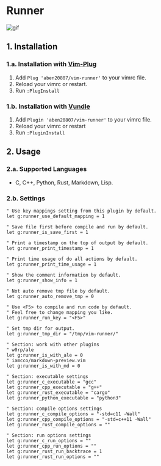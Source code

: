 # Runner

![gif](https://imgur.com/bSnBCD6.gif)

## 1. Installation

### 1.a. Installation with [Vim-Plug](https://github.com/junegunn/vim-plug)
1. Add `Plug 'aben20807/vim-runner'` to your vimrc file.
2. Reload your vimrc or restart.
3. Run `:PlugInstall`

### 1.b. Installation with [Vundle](https://github.com/VundleVim/Vundle.vim)
1. Add `Plugin 'aben20807/vim-runner'` to your vimrc file.
2. Reload your vimrc or restart
3. Run `:PluginInstall`

## 2. Usage

### 2.a. Supported Languages
+ C, C++, Python, Rust, Markdown, Lisp.

### 2.b. Settings

```vim
" Use key mappings setting from this plugin by default.
let g:runner_use_default_mapping = 1

" Save file first before compile and run by default.
let g:runner_is_save_first = 1

" Print a timestamp on the top of output by default.
let g:runner_print_timestamp = 1

" Print time usage of do all actions by default.
let g:runner_print_time_usage = 1

" Show the comment information by default.
let g:runner_show_info = 1

" Not auto remove tmp file by default.
let g:runner_auto_remove_tmp = 0

" Use <F5> to compile and run code by default.
" Feel free to change mapping you like.
let g:runner_run_key = "<F5>"

" Set tmp dir for output.
let g:runner_tmp_dir = "/tmp/vim-runner/"

" Section: work with other plugins
" w0rp/ale
let g:runner_is_with_ale = 0
" iamcco/markdown-preview.vim
let g:runner_is_with_md = 0

" Section: executable settings
let g:runner_c_executable = "gcc"
let g:runner_cpp_executable = "g++"
let g:runner_rust_executable = "cargo"
let g:runner_python_executable = "python3"

" Section: compile options settings
let g:runner_c_compile_options = "-std=c11 -Wall"
let g:runner_cpp_compile_options = "-std=c++11 -Wall"
let g:runner_rust_compile_options = ""

" Section: run options settings
let g:runner_c_run_options = ""
let g:runner_cpp_run_options = ""
let g:runner_rust_run_backtrace = 1
let g:runner_rust_run_options = ""
```
